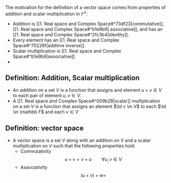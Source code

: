 The motivation for the definition of a vector space comes from properties of addition and scalar multiplication in $\mathbb F^n$:
* Addition is [[1. Real space and Complex Space#^73df23|commutative]], [[1. Real space and Complex Space#^b1e9b9| associative]], and has an [[1. Real space and Complex Space#^2fc3b4|identity]].
* Every element has an [[1. Real space and Complex Space#^70226f|additive inverse]].
* Scalar multiplication is [[1. Real space and Complex Space#^b1e9b9|associative]]
* 
## Definition: Addition, Scalar multiplication
- An addition on a set $V$ is a function that assigns and element $u+v \in V$ to each pair of element $u, v \in V$.
- A [[1. Real space and Complex Space#^009b28|scalar]] multiplication on a set $V$ is a function that assigns an element $\ld v \in V$ to each $\ld \in \mathbb F$ and each $v \in V$
## Definition: vector space
- A vector space is a set $V$ along with an addition on $V$ and a scalar multiplication on $V$ such that the following properties hold.
	- Commutativity $$u+v = v+u \qquad \forall u, v \in V$$
	- Associativity $$(u+v)+w = $$